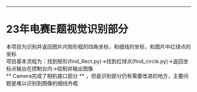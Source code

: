 ---
# 23年电赛E题视觉识别部分
本项目为识别并返回图片内矩形框的四角坐标，和细线的坐标，和图片中红绿点的坐标  
项目基本流程为：找到矩形(find_Rect.py)->找到红绿点(find_circle.py)->返回坐标点输出在控制台内->绘制并输出图像  
** Camera完成了相机接口部分 ** ，但是识别部分仍有需要改进的地方，主要问题是难以识别到图像的细线外框  
